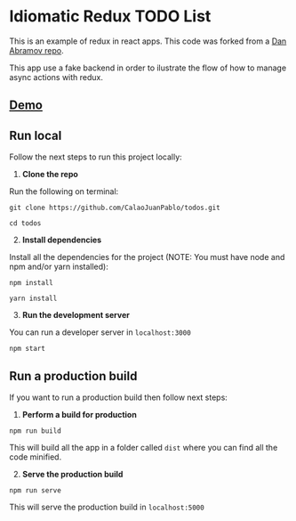 # Idiomatic Redux TODO List

This is an example of redux in react apps. This code was forked from a [Dan Abramov repo](https://github.com/gaearon/todos).

This app use a fake backend in order to ilustrate the flow of how to manage async actions with redux.

## [Demo](https://todo-list-redux.netlify.com)

## Run local

Follow the next steps to run this project locally:
1. **Clone the repo**

Run the following on terminal:

```git clone https://github.com/CalaoJuanPablo/todos.git```

```cd todos```

2. **Install dependencies**

Install all the dependencies for the project (NOTE: You must have node and npm and/or yarn installed):

```npm install```

```yarn install```

3. **Run the development server**

You can run a developer server in `localhost:3000`

```npm start```

## Run a production build

If you want to run a production build then follow next steps:

1. **Perform a build for production**

```npm run build```

This will build all the app in a folder called `dist` where you can find all the code minified.

2. **Serve the production build**

`npm run serve`

This will serve the production build in `localhost:5000`
